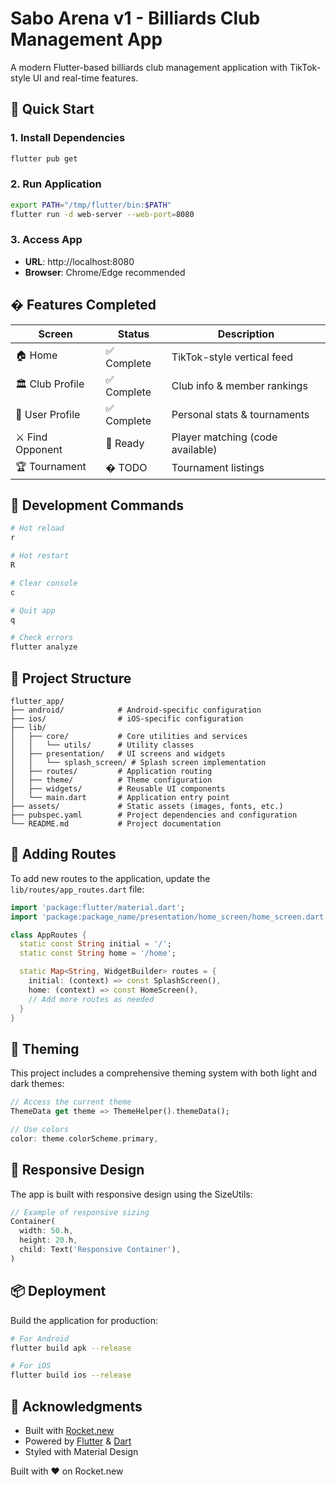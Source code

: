 
# Sabo Arena v1 - Billiards Club Management App

A modern Flutter-based billiards club management application with TikTok-style UI and real-time features.

## 🚀 Quick Start

### 1. Install Dependencies
```bash
flutter pub get
```

### 2. Run Application
```bash
export PATH="/tmp/flutter/bin:$PATH"
flutter run -d web-server --web-port=8080
```

### 3. Access App
- **URL**: http://localhost:8080
- **Browser**: Chrome/Edge recommended

## � Features Completed

| Screen | Status | Description |
|--------|---------|-------------|
| 🏠 Home | ✅ Complete | TikTok-style vertical feed |
| 🏛️ Club Profile | ✅ Complete | Club info & member rankings |
| 👤 User Profile | ✅ Complete | Personal stats & tournaments |
| ⚔️ Find Opponent | 🔄 Ready | Player matching (code available) |
| 🏆 Tournament | � TODO | Tournament listings |

## 🔧 Development Commands

```bash
# Hot reload
r

# Hot restart  
R

# Clear console
c

# Quit app
q

# Check errors
flutter analyze
```
## 📁 Project Structure
```
flutter_app/
├── android/            # Android-specific configuration
├── ios/                # iOS-specific configuration
├── lib/
│   ├── core/           # Core utilities and services
│   │   └── utils/      # Utility classes
│   ├── presentation/   # UI screens and widgets
│   │   └── splash_screen/ # Splash screen implementation
│   ├── routes/         # Application routing
│   ├── theme/          # Theme configuration
│   ├── widgets/        # Reusable UI components
│   └── main.dart       # Application entry point
├── assets/             # Static assets (images, fonts, etc.)
├── pubspec.yaml        # Project dependencies and configuration
└── README.md           # Project documentation
```
## 🧩 Adding Routes
To add new routes to the application, update the `lib/routes/app_routes.dart` file:

```dart
import 'package:flutter/material.dart';
import 'package:package_name/presentation/home_screen/home_screen.dart';

class AppRoutes {
  static const String initial = '/';
  static const String home = '/home';

  static Map<String, WidgetBuilder> routes = {
    initial: (context) => const SplashScreen(),
    home: (context) => const HomeScreen(),
    // Add more routes as needed
  }
}
```
## 🎨 Theming

This project includes a comprehensive theming system with both light and dark themes:

```dart
// Access the current theme
ThemeData get theme => ThemeHelper().themeData();

// Use colors
color: theme.colorScheme.primary,
```

## 📱 Responsive Design
The app is built with responsive design using the SizeUtils:

```dart
// Example of responsive sizing
Container(
  width: 50.h,
  height: 20.h,
  child: Text('Responsive Container'),
)
```
## 📦 Deployment
Build the application for production:

```bash
# For Android
flutter build apk --release

# For iOS
flutter build ios --release
```

## 🙏 Acknowledgments
- Built with [Rocket.new](https://rocket.new)
- Powered by [Flutter](https://flutter.dev) & [Dart](https://dart.dev)
- Styled with Material Design

Built with ❤️ on Rocket.new

